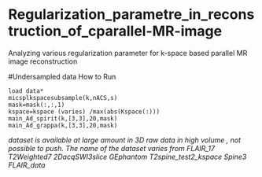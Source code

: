 # Regularization_parametre_in_reconstruction_of_cparallel-MR-image
Analyzing various regularization parameter  for k-space based parallel MR image reconstruction

#Undersampled data
How to Run
```
load data*
micsplkspacesubsample(k,nACS,s)
mask=mask(:,:,1)
kspace=kspace (varies) /max(abs(Kspace(:)))
main_Ad_spirit(k,[3,3],20,mask)
main_Ad_grappa(k,[3,3],20,mask)
```

*dataset is available at large amount in 3D raw data in high volume , not possible to push. The name of the dataset varies from
FLAIR_17
T2Weighted7
2DacqSWI3slice
GEphantom
T2spine_test2_kspace
Spine3
FLAIR_data*
